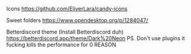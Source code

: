 Icons
https://github.com/EliverLara/candy-icons

Sweet folders
https://www.opendesktop.org/p/1284047/

Betterdiscord theme (Install Betterdiscord duh)
https://betterdiscord.app/theme/Dark%20Neon
PS. Don't use plugins it fucking kills the performance for 0 REASON
